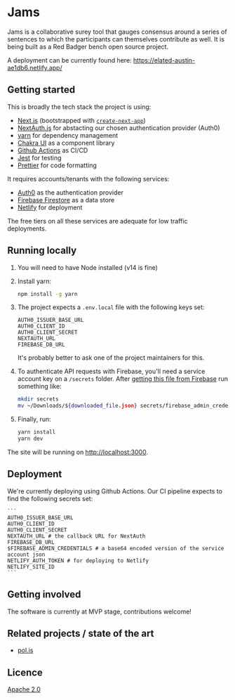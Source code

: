 Jams
========

Jams is a collaborative surey tool that gauges consensus around a series of sentences to which the participants can themselves contribute as well.
It is being built as a Red Badger bench open source project.

A deployment can be currently found here: https://elated-austin-ae1db6.netlify.app/


## Getting started

This is broadly the tech stack the project is using:

 - [Next.js](https://nextjs.org/) (bootstrapped with [`create-next-app`](https://github.com/vercel/next.js/tree/canary/packages/create-next-app))
 - [NextAuth.js](https://next-auth.js.org/) for abstacting our chosen authentication provider (Auth0)
 - [yarn](https://yarnpkg.com/) for dependency management
 - [Chakra UI](https://chakra-ui.com/) as a component library
 - [Github Actions](https://github.com/redbadger/jams/actions) as CI/CD
 - [Jest](https://jestjs.io/) for testing
 - [Prettier](https://prettier.io/) for code formatting


It requires accounts/tenants with the following services:

 - [Auth0](https://auth0.com/) as the authentication provider
 - [Firebase Firestore](https://firebase.com/) as a data store
 - [Netlify](https://netlify.com/) for deployment

The free tiers on all these services are adequate for low traffic deployments.


## Running locally

1. You will need to have Node installed (v14 is fine)

1. Install yarn:
    ```bash
    npm install -g yarn
    ```

1. The project expects a `.env.local` file with the following keys set:

    ```
    AUTH0_ISSUER_BASE_URL
    AUTH0_CLIENT_ID
    AUTH0_CLIENT_SECRET
    NEXTAUTH_URL
    FIREBASE_DB_URL
    ```

    It's probably better to ask one of the project maintainers for this.

1. To authenticate API requests with Firebase, you'll need a service account key on a `/secrets` folder. After [getting this file from Firebase](https://console.firebase.google.com/project/jams-dev/settings/serviceaccounts/adminsdk) run something like:

    ```bash
    mkdir secrets
    mv ~/Downloads/${downloaded_file.json} secrets/firebase_admin_credentials.json
    ```

1. Finally, run:

    ```bash
    yarn install
    yarn dev
    ```

The site will be running on [http://localhost:3000](http://localhost:3000).

## Deployment

We're currently deploying using Github Actions. Our CI pipeline expects to find the following secrets set:

    ```
    AUTH0_ISSUER_BASE_URL
    AUTH0_CLIENT_ID
    AUTH0_CLIENT_SECRET
    NEXTAUTH_URL # the callback URL for NextAuth
    FIREBASE_DB_URL
    $FIREBASE_ADMIN_CREDENTIALS # a base64 encoded version of the service account json
    NETLIFY_AUTH_TOKEN # for deploying to Netlify
    NETLIFY_SITE_ID
    ```

## Getting involved

The software is currently at MVP stage, contributions welcome!


## Related projects / state of the art

 - [pol.is](http://pol.is/)


## Licence

[Apache 2.0](/LICENCE.md)
